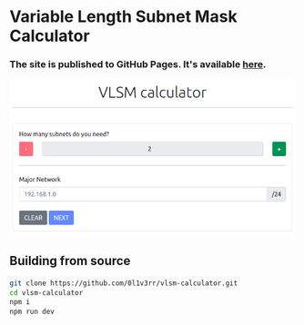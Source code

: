 # Variable Length Subnet Mask Calculator

### The site is published to GitHub Pages. It's available [here](https://0l1v3rr.github.io/vlsm-calculator/).

<img src="img/v1.png" alt="screenshot">

## Building from source
```sh
git clone https://github.com/0l1v3rr/vlsm-calculator.git
cd vlsm-calculator
npm i
npm run dev
```